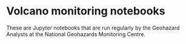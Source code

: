 # Volcano monitoring notebooks
These are Jupyter notebooks that are run regularly by the Geohazard Analysts at the National Geohazards Monitoring Centre.

